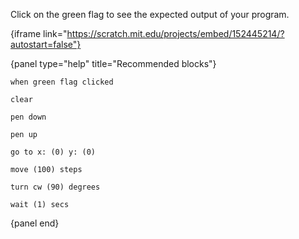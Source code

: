 Click on the green flag to see the expected output of your program.

{iframe link="https://scratch.mit.edu/projects/embed/152445214/?autostart=false"}

{panel type="help" title="Recommended blocks"}

```scratch:split:random
when green flag clicked
```

```scratch:split:random
clear

pen down

pen up
```

```scratch:split:random
go to x: (0) y: (0)

move (100) steps

turn cw (90) degrees
```

```scratch:split:random
wait (1) secs
```

{panel end}
